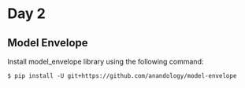 # Day 2

## Model Envelope

Install model_envelope library using the following command:

```
$ pip install -U git+https://github.com/anandology/model-envelope
```